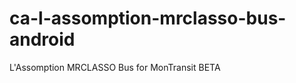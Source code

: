 ca-l-assomption-mrclasso-bus-android
====================================

L'Assomption MRCLASSO Bus for MonTransit BETA

